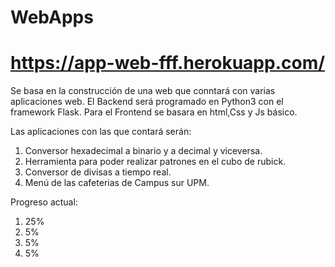 # WebApps

# https://app-web-fff.herokuapp.com/

Se basa en la construcción de una web que conntará con varias aplicaciones web. El Backend será programado en Python3 con el framework Flask. Para el Frontend se basara en html,Css y Js básico.

Las aplicaciones con las que contará serán:
1. Conversor hexadecimal a binario y a decimal y viceversa.
2. Herramienta para poder realizar patrones en el cubo de rubick.
3. Conversor de divisas a tiempo real.
4. Menú de las cafeterias de Campus sur UPM.

Progreso actual:
1. 25%
2. 5%
3. 5%
4. 5%
